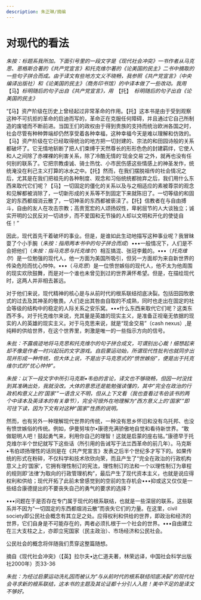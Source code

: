 ```yaml
---
description: 朱正琳/摘编
---
```


# 对现代的看法

_朱按：标题系我所加。下面引号里的一段文字是《现代社会冲突》一书作者从马克思、恩格斯合著的《共产党宣言》和托克维尔著的《论美国的民主》二书中摘取的一些句子拼合而成。由于译文有些地方文义不晓畅，我参照《共产党宣言》（中央编译出版社）和《论美国的民主》（商务印书馆）的中译本做了一些改动。我用_【马】_标明随后的句子出自《共产党宣言》，用_　【托】　_标明随后的句子出自《论美国的民主》_

“【马】资产阶级在历史上曾经起过非常革命的作用。【托】这本书是由于受到观察这种不可抗拒的革命的启迪而写的，革命正在克服任何障碍，并且通过它自己所制造的废墟而不断前进。当国王们的政权由于得到贵族的支持而统治欧洲各国之时，社会尽管有种种弊端却仍然享受着各种幸福，这种幸福今天是难以理解和仿效的。【马】资产阶级在它已经取得统治的地方把一切封建的、宗法的和田园诗般的关系都破坏了。它无情地斩断了把人们束缚于天然尊长的形形色色的封建羁绊，它使人和人之间除了赤裸裸的利害关系，除了冷酷无情的‘现金交易’之外，就再也没有任何别的联系了。它把宗教虔诚、骑士热忱、小市民伤感这些情感上的神圣发作，统统淹没在利己主义打算的冰水之中。【托】然而，在我们摆脱祖传的社会情况之后，尤其是在我们把祖先的各种制度、观念和习俗统统都抛弃之后，我们用什么东西来取代它们呢？【马】一切固定的僵化的关系以及与之相适应的素被尊崇的观念和见解都被消除了，一切新形成的关系等不到固定下来就陈旧了。一切等级的和固定的东西都烟消云散了，一切神圣的东西都被亵渎了。【托】信教者在与自由搏斗，自由的友人在攻击宗教；高贵宽宏的人颂扬奴性，卑躬屈节的人大谈独立；诚实开明的公民反对一切进步，而不爱国和无节操的人却以文明和开化的使徒自任！”

因此，现代首先干着破坏的事业。但是，是谁如此生动地描写这种事业呢？我冒昧耍了个小手腕（_朱按：指用两本书中的句子拼合而成_）•••一般情况下，人们是不会把他们（_朱按：指马克思与托克维尔_）相互搞混、张冠李戴的。•••（_托克维尔_）是一位勉强的现代人，他一方面为美国所吸引，但另一方面却为来自新世界的传染危险而忧心忡忡。•••（_马克思_）是一位愤世嫉俗的现代人，他不太为他周围的现实欢欣鼓舞，而是对一个谁也未曾见到过的世界满怀希望。但是，在描绘现代时，这两人并非相去甚远。

对于他们来说，现代精神的核心是与从前时代的根系联结彻底决裂。包括田园牧歌式的过去及其神圣的敬畏。人们走出其咎由自取的不成熟，同时也走出在固定的社会等级的结构中的稳定的人际关系之安乐窝。•••什么东西来取代它们呢？这类东西不多。对于托克维尔来说，充其量是英雄的现实主义，是准备正视毫无依据的现实的人的英雄的现实主义。对于马克思来说，就是“现金交易”（cash nexus）,是纯粹的供给世界，在这个世界里，刺激是唯一的一些指示方向的信号。

_朱批：不露痕迹地将马克思和托克维尔的句子拼合成文，可谓别出心裁！细想起来却不像是作者一时兴起玩的文字游戏。自启蒙运动始，所谓现代性批判也就同步出现并形成一种传统，但大体上说，不是出于马克思式的“愤世嫉俗”，便是出于托克维尔式的“忧心忡忡”。_

_朱按：以下一段文字中所引马克斯•韦伯的言论，译文也不够晓畅，但因一时没找到其准确出处，我就没改。大体的意思还是能勉强读懂的，其中“完全在政治的行政机构意义上的‘国家’”一语含义不明，但从上下文看（我也查看过韦伯该书的两个中译本及英译本的有关章节），完全可很外在地理解为“西方意义上的‘国家’”即可往下读，因为下文有对这种“国家”性质的说明。_

然而，也有另外一种理解现代世界的传统，一种没有思乡怀旧和没有乌托邦、也没有愤世嫉俗的传统。例如，伊曼努埃尔•康德充满骄傲地自觉和看待新世界。“敢做聪明人吧！鼓起勇气来，利用你自己的理智！这就是启蒙的座右铭。”康德早于托克维尔半个世纪就写下这些话（所引用的告诫写于法兰西革命的前几年）。马克斯•韦伯颂扬理性的话则是在《共产党宣言》发表之后半个世纪多才写下的。如果传统的形式在粉碎，不仅科学和技术欣欣向荣，而且产生了“完全在政治的行政机构意义上的‘国家’，它拥有理性制订的宪法，理性制订的法和一个以理性制订为章程的规则即‘法律’为取向的行政管理机构”，最后产生了现代资本主义，也就是说应得权利和供给；现代开拓了此前未曾感觉到的空前的生存机会•••抑或这又仅仅是一些结合康德提出的不要丧失自己的勇气的要求的选择？

•••问题在于是否存在专门属于现代的根系联结，也就是一些深层的联系，这些联系并不因为“一切固定的东西都烟消云散”而丧失它们的力量。在这里，civil society即公民社会概念有其立足之处。应得权利和供给的世界，即政治和经济的世界，它们自身是不可能存在的，两者必须扎根于一个社会的世界。•••自由建立在三大支柱之上，亦即立宪国家（民主政治）、市场经济和公民社会。

公民社会的概念将伴随我们贯穿这整篇随想。

摘自《现代社会冲突》（【英】拉尔夫•达仁道夫著，林荣远译，中国社会科学出版社2000年）页33-36

_朱批：为经过启蒙运动洗礼因而被认为“与从前时代的根系联结彻底决裂”的现代社会寻求新的根系联结，这本书的主题及其论证都十分引人入胜！美中不足的是译文不够好。_

